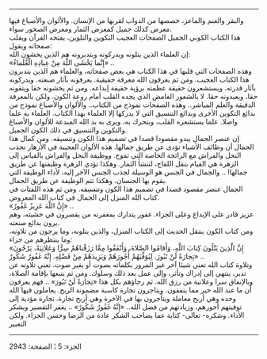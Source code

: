 ------------------------------------------------------------------------

والبقر والغنم والماعز، خصصها من الدواب لقربها من الإنسان. والألوان
والأصباغ فيها معرض كذلك جميل كمعرض الثمار ومعرض الصخور سواء.  
هذا الكتاب الكوني الجميل الصفحات العجيب التكوين والتلوين، يفتحه القرآن
ويقلب صفحاته ويقول:  
إن العلماء الذين يتلونه ويدركونه ويتدبرونه هم الذين يخشون الله:  
«إِنَّما يَخْشَى اللَّهَ مِنْ عِبادِهِ الْعُلَماءُ» ..  
وهذه الصفحات التي قلبها في هذا الكتاب هي بعض صفحاته، والعلماء هم الذين
يتدبرون هذا الكتاب العجيب. ومن ثم يعرفون الله معرفة حقيقية. يعرفونه
بآثار صنعته. ويدركونه بآثار قدرته. ويستشعرون حقيقة عظمته برؤية حقيقة
إبداعه. ومن ثم يخشونه حقا ويتقونه حقا، ويعبدونه حقا. لا بالشعور الغامض
الذي يجده القلب أمام روعة الكون. ولكن بالمعرفة الدقيقة والعلم المباشر..
وهذه الصفحات نموذج من الكتاب.. والألوان والأصباغ نموذج من بدائع التكوين
الأخرى وبدائع التنسيق التي لا يدركها إلا العلماء بهذا الكتاب. العلماء به
علما واصلا. علما يستشعره القلب، ويتحرك به، ويرى به يد الله المبدعة
للألوان والأصباغ والتكوين والتنسيق في ذلك الكون الجميل.  
إن عنصر الجمال يبدو مقصودا قصدا في تصميم هذا الكون وتنسيقه. ومن كمال هذا
الجمال أن وظائف الأشياء تؤدى عن طريق جمالها. هذه الألوان العجيبة في
الأزهار تجذب النحل والفراش مع الرائحة الخاصة التي تفوح. ووظيفة النحل
والفراش بالقياس إلى الزهرة هي القيام بنقل اللقاح، لتنشأ الثمار. وهكذا
تؤدي الزهرة وظيفتها عن طريق جمالها! .. والجمال في الجنس هو الوسيلة لجذب
الجنس الآخر إليه، لأداء الوظيفة التي يقوم بها الجنسان. وهكذا تتم الوظيفة
عن طريق الجمال.  
الجمال عنصر مقصود قصدا في تصميم هذا الكون وتنسيقه. ومن ثم هذه اللفتات في
كتاب الله المنزل إلى الجمال في كتاب الله المعروض.  
«إِنَّ اللَّهَ عَزِيزٌ غَفُورٌ» ..  
عزيز قادر على الإبداع وعلى الجزاء. غفور يتدارك بمغفرته من يقصرون في
خشيته، وهم يرون بدائع صنعته.  
ومن كتاب الكون ينتقل الحديث إلى الكتاب المنزل، والذين يتلونه، وما يرجون
من تلاوته، وما ينتظرهم من جزاء:  
«إِنَّ الَّذِينَ يَتْلُونَ كِتابَ اللَّهِ، وَأَقامُوا الصَّلاةَ، وَأَنْفَقُوا مِمَّا رَزَقْناهُمْ سِرًّا
وَعَلانِيَةً، يَرْجُونَ تِجارَةً لَنْ تَبُورَ. لِيُوَفِّيَهُمْ أُجُورَهُمْ وَيَزِيدَهُمْ مِنْ فَضْلِهِ. إِنَّهُ غَفُورٌ
شَكُورٌ» ..  
وتلاوة كتاب الله تعني شيئا آخر غير المرور بكلماته بصوت أو بغير صوت. تعني
تلاوته عن تدبر، ينتهي إلى إدراك وتأثر، وإلى عمل بعد ذلك وسلوك. ومن ثم
يتبعها بإقامة الصلاة، وبالإنفاق سرا وعلانية من رزق الله. ثم رجاؤهم بكل
هذا «تِجارَةً لَنْ تَبُورَ» .. فهم يعرفون أن ما عند الله خير مما ينفقون.
ويتاجرون تجارة كاسبة مضمونة الربح. يعاملون فيها الله وحده وهي أربح
معاملة ويتأجرون بها في الآخرة وهي أربح تجارة. تجارة مؤدية إلى توفيتهم
أجورهم، وزيادتهم من فضل الله.. «إِنَّهُ غَفُورٌ شَكُورٌ» .. يغفر التقصير ويشكر
الأداء. وشكره- تعالى- كناية عما يصاحب الشكر عادة من الرضا وحسن الجزاء.
ولكن التعبير

------------------------------------------------------------------------

الجزء: 5 ¦ الصفحة: 2943
